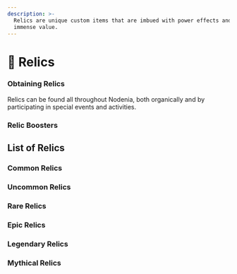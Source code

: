 ```yaml
---
description: >-
  Relics are unique custom items that are imbued with power effects and hold
  immense value.
---
```


# 📿 Relics

### Obtaining Relics

Relics can be found all throughout Nodenia, both organically and by participating in special events and activities.

### Relic Boosters

## List of Relics

### Common Relics

### Uncommon Relics

### Rare Relics

### Epic Relics

### Legendary Relics

### Mythical Relics
